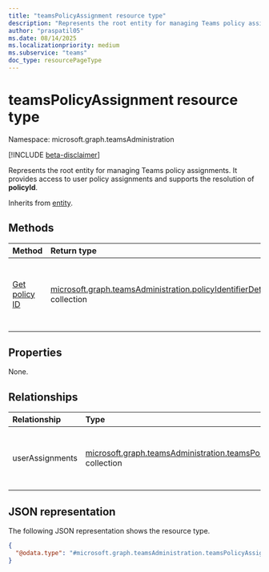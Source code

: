 ```yaml
---
title: "teamsPolicyAssignment resource type"
description: "Represents the root entity for managing Teams policy assignments."
author: "praspatil05"
ms.date: 08/14/2025
ms.localizationpriority: medium
ms.subservice: "teams"
doc_type: resourcePageType
---
```


# teamsPolicyAssignment resource type

Namespace: microsoft.graph.teamsAdministration

[!INCLUDE [beta-disclaimer](../../includes/beta-disclaimer.md)]

Represents the root entity for managing Teams policy assignments. It provides access to user policy assignments and supports the resolution of **policyId**.

Inherits from [entity](../resources/entity.md).

## Methods
|Method|Return type|Description|
|:---|:---|:---|
|[Get policy ID](../api/teamsadministration-teamspolicyassignment-getpolicyid.md)|[microsoft.graph.teamsAdministration.policyIdentifierDetail](../resources/teamsadministration-policyidentifierdetail.md) collection|Get policy identifier details such as name and ID of the Teams policy.|

## Properties
None.

## Relationships
|Relationship|Type|Description|
|:---|:---|:---|
|userAssignments|[microsoft.graph.teamsAdministration.teamsPolicyUserAssignment](../resources/teamsadministration-teamspolicyuserassignment.md) collection|Navigation property to the collection of user policy assignments.|

## JSON representation
The following JSON representation shows the resource type.
<!-- {
  "blockType": "resource",
  "keyProperty": "id",
  "@odata.type": "microsoft.graph.teamsAdministration.teamsPolicyAssignment",
  "baseType": "microsoft.graph.entity",
  "openType": false
}
-->
``` json
{
  "@odata.type": "#microsoft.graph.teamsAdministration.teamsPolicyAssignment"
}
```

